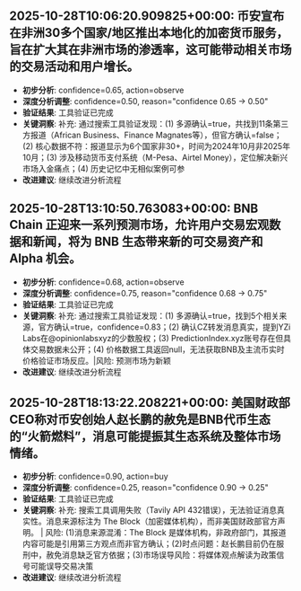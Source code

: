 
## 2025-10-28T10:06:20.909825+00:00: 币安宣布在非洲30多个国家/地区推出本地化的加密货币服务，旨在扩大其在非洲市场的渗透率，这可能带动相关市场的交易活动和用户增长。
- **初步分析**: confidence=0.65, action=observe
- **深度分析调整**: confidence=0.50, reason="confidence 0.65 → 0.50"
- **验证结果**: 工具验证已完成
- **关键洞察**: 补充: 通过搜索工具验证发现：(1) 多源确认=true，共找到11条第三方报道（African Business、Finance Magnates等），但官方确认=false；(2) 核心数据不符：报道显示为6个国家非30+，时间为2024年10月非2025年10月；(3) 涉及移动货币支付系统（M-Pesa、Airtel Money），定位解决新兴市场入金痛点；(4) 历史记忆中无相似案例可参
- **改进建议**: 继续改进分析流程


## 2025-10-28T13:10:50.763083+00:00: BNB Chain 正迎来一系列预测市场，允许用户交易宏观数据和新闻，将为 BNB 生态带来新的可交易资产和 Alpha 机会。
- **初步分析**: confidence=0.68, action=observe
- **深度分析调整**: confidence=0.75, reason="confidence 0.68 → 0.75"
- **验证结果**: 工具验证已完成
- **关键洞察**: 补充: 通过搜索工具验证发现：(1) 多源确认=true，找到5个相关来源，官方确认=true，confidence=0.83；(2) 确认CZ转发消息真实，提到YZi Labs在@opinionlabsxyz的少数股权；(3) PredictionIndex.xyz账号存在但具体交易数据未公开；(4) 价格数据工具返回null，无法获取BNB及主流币实时价格验证市场反应。|风险: 预测市场为新颖
- **改进建议**: 继续改进分析流程


## 2025-10-28T18:13:22.208221+00:00: 美国财政部CEO称对币安创始人赵长鹏的赦免是BNB代币生态的“火箭燃料”，消息可能提振其生态系统及整体市场情绪。
- **初步分析**: confidence=0.90, action=buy
- **深度分析调整**: confidence=0.25, reason="confidence 0.90 → 0.25"
- **验证结果**: 工具验证已完成
- **关键洞察**: 补充: 搜索工具调用失败（Tavily API 432错误），无法验证消息真实性。消息来源标注为 The Block（加密媒体机构），而非美国财政部官方声明。 | 风险: (1)消息来源混淆：The Block 是媒体机构，非政府部门，其报道内容可能是引用第三方观点而非官方确认；(2)时点问题：赵长鹏目前仍在服刑中，赦免消息缺乏官方依据；(3)市场误导风险：将媒体观点解读为政策信号可能误导交易决策
- **改进建议**: 继续改进分析流程

